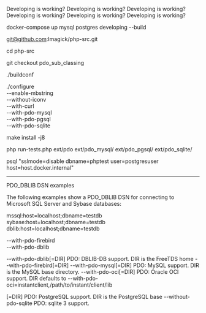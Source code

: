 Developing is working?
Developing is working?
Developing is working?
Developing is working?
Developing is working?
Developing is working?


docker-compose up mysql postgres developing --build

git@github.com:Imagick/php-src.git

cd php-src

git checkout pdo_sub_classing

./buildconf

./configure \
  --enable-mbstring \
  --without-iconv \
  --with-curl \
  --with-pdo-mysql \
  --with-pdo-pgsql \
  --with-pdo-sqlite


make install -j8

php run-tests.php ext/pdo ext/pdo_mysql/ ext/pdo_pgsql/ ext/pdo_sqlite/


psql "sslmode=disable dbname=phptest user=postgresuser host=host.docker.internal"



---------------------


PDO_DBLIB DSN examples

The following examples show a PDO_DBLIB DSN for connecting to Microsoft SQL Server and Sybase databases:

mssql:host=localhost;dbname=testdb
sybase:host=localhost;dbname=testdb
dblib:host=localhost;dbname=testdb

  --with-pdo-firebird \
  --with-pdo-dblib

--with-pdo-dblib[=DIR]  PDO: DBLIB-DB support. DIR is the FreeTDS home
--with-pdo-firebird[=DIR]
--with-pdo-mysql[=DIR]  PDO: MySQL support. DIR is the MySQL base directory.
--with-pdo-oci[=DIR]    PDO: Oracle OCI support. DIR defaults to
--with-pdo-oci=instantclient,/path/to/instant/client/lib

[=DIR]  PDO: PostgreSQL support. DIR is the PostgreSQL base
--without-pdo-sqlite    PDO: sqlite 3 support.

